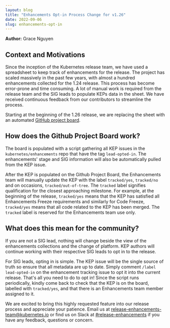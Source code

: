 ```yaml
---
layout: blog
title: "Enhancements Opt-in Process Change for v1.26"
date: 2022-09-06
slug: enhancements-opt-in
---
```


**Author:** Grace Nguyen

## Context and Motivations

Since the inception of the Kubernetes release team, we have used a spreadsheet to keep track of enhancements for the release. The project has scaled massively in the past few years, with almost a hundred enhancements collected for the 1.24 release. This process has become error-prone and time consuming. A lot of manual work is required from the release team and the SIG leads to populate KEPs data in the sheet. We have received continuous feedback from our contributors to streamline the process.

Starting at the beginning of the 1.26 release, we are replacing the sheet with an automated [GitHub project board](https://github.com/orgs/kubernetes/projects/98).

## How does the Github Project Board work?

The board is populated with a script gathering all KEP issues in the `kubernetes/enhancements` repo that have the tag `lead-opted-in`. The enhancements' stage and SIG information will also be automatically pulled from the KEP issue.

After the KEP is populated on the Github Project Board, the Enhancements team will manually update the KEP with the label `tracked/yes`, `tracked/no` and on occasions, `tracked/out-of-tree`. The `tracked` label signifies qualification for the closest approaching milestone. For example, at the beginning of the release, `tracked/yes` means that the KEP has satisfied all Enhancements Freeze requirements and similarly for Code Freeze, `tracked/yes` means that all code related to the KEP has been merged. The `tracked` label is reserved for the Enhancements team use only.

## What does this mean for the community?

If you are not a SIG lead, nothing will change beside the view of the enhancements collections and the change of platform. KEP authors will continue working with their respective SIG leads to opt in to the release.

For SIG leads, opting in is simple. The KEP issue will be the single source of truth so ensure that all metadata are up to date. Simply comment `/label lead-opted-in` on the enhancement tracking issue to opt it into the current release. That's all you need to do to opt in! Since the script runs periodically, kindly come back to check that the KEP is on the board, labelled with `tracked/yes`, and that there is an Enhancements team member assigned to it.

We are excited to bring this highly requested feature into our release process and appreciate your patience. Email us at [release-enhancements-team@kubernetes.io](mailto:release-enhancements-team@kubernetes.io) or find us on Slack at [#release-enhancements](https://kubernetes.slack.com/archives/C02BY55KV7E) if you have any feedback, questions or concern.
